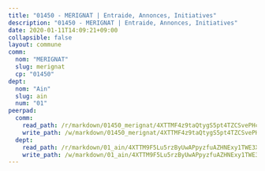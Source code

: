```yaml
---
title: "01450 - MERIGNAT | Entraide, Annonces, Initiatives"
description: "01450 - MERIGNAT | Entraide, Annonces, Initiatives"
date: 2020-01-11T14:09:21+09:00
collapsible: false
layout: commune
comm:
  nom: "MERIGNAT"
  slug: merignat
  cp: "01450"
dept:
  nom: "Ain"
  slug: ain
  num: "01"
peerpad:
  comm:
    read_path: /r/markdown/01450_merignat/4XTTMF4z9taQtygS5pt4TZCSvePHctmYcFixHTGkUQyPyHSzr
    write_path: /w/markdown/01450_merignat/4XTTMF4z9taQtygS5pt4TZCSvePHctmYcFixHTGkUQyPyHSzr-K3TgTty6wxmmcHh2vuiKxgCbR4RibFRaZDMNuFJsEBeRrfnnfccmpk7ZEns6VjyyhkNwEGKj4PBWMK8DTtToAfoGnQdyiWjNjZWu5v91vaeeHzpMkHUMer83n3nV54vv2vs1EiEa
  dept:
    read_path: /r/markdown/01_ain/4XTTM9F5Lu5rzByUwAPpyzfuAZHNExy1TWE3X3wiTrPFfiAJr
    write_path: /w/markdown/01_ain/4XTTM9F5Lu5rzByUwAPpyzfuAZHNExy1TWE3X3wiTrPFfiAJr-K3TgUnxzeFoJA4CB58vXNvKXURJneTNZHUsypAQGicGiZu7AS2sPbjspGpj7s3MmMv58YhkLaSUMQMHaiKAfoMv6wF36Urxbqqh8MmnXpnKkbVhnAishABEkMRAiyAt8GGJ1Jer2
---
```


